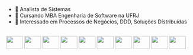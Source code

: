 
##

- 🔭 Analista de Sistemas   
- 🌱 Cursando MBA Engenharia de Software na UFRJ
- 👯 Interessado em Processos de Negócios, DDD, Soluções Distribuídas

<div><br>
  <img align="center" height="35" width="45" src="https://cdn.jsdelivr.net/gh/devicons/devicon/icons/dotnetcore/dotnetcore-original.svg" />
  <img align="center" height="35" width="45" src="https://cdn.jsdelivr.net/gh/devicons/devicon/icons/javascript/javascript-original.svg" />
  <img align="center" height="35" width="45" src="https://cdn.jsdelivr.net/gh/devicons/devicon/icons/mysql/mysql-original-wordmark.svg" />
  <img align="center" height="35" width="45" src="https://cdn.jsdelivr.net/gh/devicons/devicon/icons/microsoftsqlserver/microsoftsqlserver-plain-wordmark.svg" />
  <img align="center" height="35" width="45" src="https://cdn.jsdelivr.net/gh/devicons/devicon/icons/mongodb/mongodb-original-wordmark.svg" />  
  <img align="center" height="35" width="45" src="https://cdn.jsdelivr.net/gh/devicons/devicon/icons/docker/docker-original-wordmark.svg" />
  <img align="center" height="35" width="45" src="https://cdn.jsdelivr.net/gh/devicons/devicon/icons/github/github-original-wordmark.svg" />
  <img align="center" height="35" width="45" src="https://cdn.jsdelivr.net/gh/devicons/devicon/icons/visualstudio/visualstudio-plain.svg" />
  <img align="center" height="35" width="45" src="https://cdn.jsdelivr.net/gh/devicons/devicon/icons/azure/azure-original-wordmark.svg" />
  <img align="center" height="35" width="45" src="https://cdn.jsdelivr.net/gh/devicons/devicon/icons/amazonwebservices/amazonwebservices-original-wordmark.svg"   
  
</div>

##

